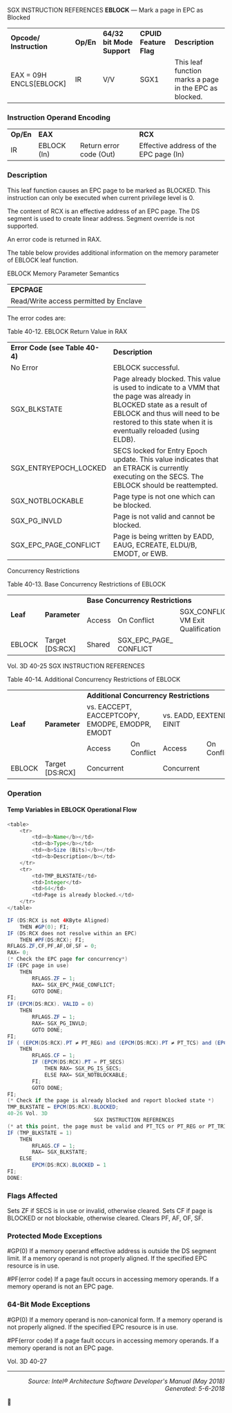 SGX INSTRUCTION REFERENCES
<b>EBLOCK</b> — Mark a page in EPC as Blocked
<table>
	<tr>
		<td><b>Opcode/ Instruction</b></td>
		<td><b>Op/En</b></td>
		<td><b>64/32 bit Mode Support</b></td>
		<td><b>CPUID Feature Flag</b></td>
		<td><b>Description</b></td>
	</tr>
	<tr>
		<td>EAX = 09H ENCLS[EBLOCK]</td>
		<td>IR</td>
		<td>V/V</td>
		<td>SGX1</td>
		<td>This leaf function marks a page in the EPC as blocked.</td>
	</tr>
</table>


### Instruction Operand Encoding
<table>
	<tr>
		<td><b>Op/En</b></td>
		<td colspan=2><b>EAX</b></td>
		<td><b>RCX</b></td>
	</tr>
	<tr>
		<td>IR</td>
		<td>EBLOCK (In)</td>
		<td>Return error code (Out)</td>
		<td>Effective address of the EPC page (In)</td>
	</tr>
</table>


### Description
This leaf function causes an EPC page to be marked as BLOCKED. This instruction can only be executed when
current privilege level is 0.

The content of RCX is an effective address of an EPC page. The DS segment is used to create linear address.
Segment override is not supported.

An error code is returned in RAX.

The table below provides additional information on the memory parameter of EBLOCK leaf function.

EBLOCK Memory Parameter Semantics
<table>
	<tr>
		<td><b>EPCPAGE</b></td>
	</tr>
	<tr>
		<td>Read/Write access permitted by Enclave</td>
	</tr>
</table>

The error codes are:

Table 40-12.  EBLOCK Return Value in RAX
<table>
	<tr>
		<td><b>Error Code (see Table 40-4)</b></td>
		<td><b>Description</b></td>
	</tr>
	<tr>
		<td>No Error</td>
		<td>EBLOCK successful.</td>
	</tr>
	<tr>
		<td>SGX_BLKSTATE</td>
		<td>Page already blocked. This value is used to indicate to a VMM that the page was already in BLOCKED state as a result of EBLOCK and thus will need to be restored to this state when it is eventually reloaded (using ELDB).</td>
	</tr>
	<tr>
		<td>SGX_ENTRYEPOCH_LOCKED</td>
		<td>SECS locked for Entry Epoch update. This value indicates that an ETRACK is currently executing on the SECS. The EBLOCK should be reattempted.</td>
	</tr>
	<tr>
		<td>SGX_NOTBLOCKABLE</td>
		<td>Page type is not one which can be blocked.</td>
	</tr>
	<tr>
		<td>SGX_PG_INVLD</td>
		<td>Page is not valid and cannot be blocked.</td>
	</tr>
	<tr>
		<td>SGX_EPC_PAGE_CONFLICT</td>
		<td>Page is being written by EADD, EAUG, ECREATE, ELDU/B, EMODT, or EWB.</td>
	</tr>
</table>

Concurrency Restrictions

Table 40-13.  Base Concurrency Restrictions of EBLOCK
<table>
	<tr>
		<td rowspan=2><b>Leaf</b></td>
		<td rowspan=2><b>Parameter</b></td>
		<td colspan=3><b>Base Concurrency Restrictions</b></td>
	</tr>
	<tr>
		<td>Access</td>
		<td>On Conflict</td>
		<td>SGX_CONFLICT VM Exit Qualification</td>
	</tr>
	<tr>
		<td>EBLOCK</td>
		<td>Target [DS:RCX]</td>
		<td>Shared</td>
		<td>SGX_EPC_PAGE_ CONFLICT</td>
		<td></td>
	</tr>
</table>

Vol. 3D 40-25
SGX INSTRUCTION REFERENCES

Table 40-14.  Additional Concurrency Restrictions of EBLOCK
<table>
	<tr>
		<td rowspan=3><b>Leaf</b></td>
		<td rowspan=3><b>Parameter</b></td>
		<td colspan=6><b>Additional Concurrency Restrictions</b></td>
	</tr>
	<tr>
		<td colspan=2>vs. EACCEPT, EACCEPTCOPY, EMODPE, EMODPR, EMODT</td>
		<td colspan=2>vs. EADD, EEXTEND, EINIT</td>
		<td colspan=2>vs. ETRACK, ETRACKC</td>
	</tr>
	<tr>
		<td>Access</td>
		<td>On Conflict</td>
		<td>Access</td>
		<td>On Conflict</td>
		<td>Access</td>
		<td>On Conflict</td>
	</tr>
	<tr>
		<td>EBLOCK</td>
		<td>Target [DS:RCX]</td>
		<td>Concurrent</td>
		<td></td>
		<td>Concurrent</td>
		<td></td>
		<td>Concurrent</td>
		<td></td>
	</tr>
</table>


### Operation


#### Temp Variables in EBLOCK Operational Flow
```java
<table>
	<tr>
		<td><b>Name</b></td>
		<td><b>Type</b></td>
		<td><b>Size (Bits)</b></td>
		<td><b>Description</b></td>
	</tr>
	<tr>
		<td>TMP_BLKSTATE</td>
		<td>Integer</td>
		<td>64</td>
		<td>Page is already blocked.</td>
	</tr>
</table>

IF (DS:RCX is not 4KByte Aligned)
    THEN #GP(0); FI;
IF (DS:RCX does not resolve within an EPC)
    THEN #PF(DS:RCX); FI;
RFLAGS.ZF,CF,PF,AF,OF,SF ← 0;
RAX← 0;
(* Check the EPC page for concurrency*)
IF (EPC page in use)
    THEN
        RFLAGS.ZF ← 1;
        RAX← SGX_EPC_PAGE_CONFLICT;
        GOTO DONE;
FI;
IF (EPCM(DS:RCX). VALID = 0)
    THEN 
        RFLAGS.ZF ← 1;
        RAX← SGX_PG_INVLD;
        GOTO DONE;
FI;
IF ( (EPCM(DS:RCX).PT ≠ PT_REG) and (EPCM(DS:RCX).PT ≠ PT_TCS) and (EPCM(DS:RCX).PT ≠ PT_TRIM) )
    THEN 
        RFLAGS.CF ← 1;
        IF (EPCM(DS:RCX).PT = PT_SECS) 
            THEN RAX← SGX_PG_IS_SECS;
            ELSE RAX← SGX_NOTBLOCKABLE;
        FI;
        GOTO DONE;
FI;
(* Check if the page is already blocked and report blocked state *)
TMP_BLKSTATE ← EPCM(DS:RCX).BLOCKED;
40-26 Vol. 3D
                            SGX INSTRUCTION REFERENCES
(* at this point, the page must be valid and PT_TCS or PT_REG or PT_TRIM*)
IF (TMP_BLKSTATE = 1) 
    THEN 
        RFLAGS.CF ← 1;
        RAX← SGX_BLKSTATE;
    ELSE
        EPCM(DS:RCX).BLOCKED ← 1
FI;
DONE:
```
### Flags Affected
Sets ZF if SECS is in use or invalid, otherwise cleared. Sets CF if page is BLOCKED or not blockable, otherwise
cleared. Clears PF, AF, OF, SF.

### Protected Mode Exceptions

<p>#GP(0)
If a memory operand effective address is outside the DS segment limit.
If a memory operand is not properly aligned.
If the specified EPC resource is in use.
<p>#PF(error code)
If a page fault occurs in accessing memory operands.
If a memory operand is not an EPC page.

### 64-Bit Mode Exceptions

<p>#GP(0)
If a memory operand is non-canonical form.
If a memory operand is not properly aligned.
If the specified EPC resource is in use.
<p>#PF(error code)
If a page fault occurs in accessing memory operands.
If a memory operand is not an EPC page.

Vol. 3D 40-27

 --- 
<p align="right"><i>Source: Intel® Architecture Software Developer's Manual (May 2018)<br>Generated: 5-6-2018</i></p>
